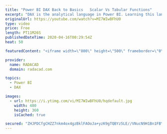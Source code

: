 ```yaml
---
title: "Power BI DAX Back to Basics   Scalar Vs Tabular Functions"
excerpt: "DAX is the analytical language in Power BI. Learning this language, however, comes with some difficulties. Part of that challenge is the way that functions work in DAX. Learning the output of functions is an important element of learning how and where you can use them. In this video, I'll explain two"
originalUrl: https://youtube.com/watch?v=MI7WIwBFhU0
type: video
price: Free
length: PT11M26S
publishedDateTime: 2020-04-16T00:29:54Z
heat: 50

featuredContent: "<iframe width=\"800\" height=\"500\" frameborder=\"0\" src=\"https://www.youtube.com/embed/MI7WIwBFhU0\" allow=\"accelerometer; autoplay; encrypted-media; gyroscope; picture-in-picture\" allowfullscreen></iframe>"

provider:
  name: RADACAD
  domain: radacad.com

topics:
  - Power BI
  - DAX

images:
  - url: https://i.ytimg.com/vi/MI7WIwBFhU0/hqdefault.jpg
    width: 480
    height: 360
    isCached: true

secured: "ZHJPDCfgCHZZ7nkm4ox4gzBklFAOoJa+yzK9gTQBYz5LE//VNucN9H1Bn1FBYzrvP+eWC2M03HtNLRmi9dvwmBj9zqYh0/uGeoUbgy8IwrxC41NJJmMBlE3NYfyJBX+bO2ULMB8EHNUerDTrFty6hDQ75Ecvdz8xBsCSyHtNzwwptpYNkgvE6Y+RSAz1wIQVwnoaOXhp4+ikYsW4gsBttR+Uz9UVUnl0bzlV4ZkNMlo27zTIUJa81Y+v/PVgLCuopyl9W7j696A61Kga64ZCcoJkuR07nmiy5HN/GF5+A8bk3iQSrqV/0yirgtUFccst0PIlQZqHBqwkZqPBq91kn2aN36BBxDxCkh5mY4q9bX49+5bB7VFyPcpQXgVphrvDQaIhuOVdLzAS/PDUmJqhmEWUxjbqlgU+5+sxZ7Qmmgk=;2I4LFYLP1cmz1uPaWHjz/g=="
---
```


